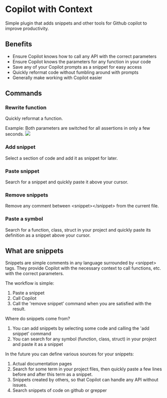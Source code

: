 # Copilot with Context
Simple plugin that adds snippets and other tools for Github copilot to improve productivity.

## Benefits
* Ensure Copilot knows how to call any API with the correct parameters
* Ensure Copilot knows the parameters for any function in your code
* Save any of your Copilot prompts as a snippet for easy access
* Quickly reformat code without fumbling around with prompts
* Generally make working with Copilot easier
  
## Commands
### Rewrite function
Quickly reformat a function.

Example: Both parameters are switched for all assertions in only a few seconds. 
![](https://i.imgur.com/tqICskk.gif)

### Add snippet
Select a section of code and add it as snippet for later.

### Paste snippet
Search for a snippet and quickly paste it above your cursor.

### Remove snippets
Remove any comment between \<snippet\>\</snippet\> from the current file.

### Paste a symbol
Search for a function, class, struct in your project and quickly paste its definition as a snippet above your cursor.

## What are snippets
Snippets are simple comments in any language surrounded by \<snippet\> tags. They provide Copilot with the necessary context to call functions, etc. with the correct parameters.

The workflow is simple:
1. Paste a snippet
2. Call Copilot
3. Call the 'remove snippet' command when you are satisfied with the result.

Where do snippets come from?
1. You can add snippets by selecting some code and calling the 'add snippet' command
2. You can search for any symbol (function, class, struct) in your project and paste it as a snippet

In the future you can define various sources for your snippets:
1. Actual documentation pages 
2. Search for some term in your project files, then quickly paste a few lines before and after this term as a snippet.
3. Snippets created by others, so that Copilot can handle any API without issues.
4. Search snippets of code on github or grepper

